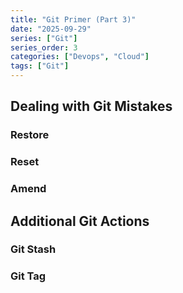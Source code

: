 ```yaml
---
title: "Git Primer (Part 3)"
date: "2025-09-29"
series: ["Git"]
series_order: 3
categories: ["Devops", "Cloud"]
tags: ["Git"]
---
```


## Dealing with Git Mistakes

### Restore

### Reset

### Amend

## Additional Git Actions

### Git Stash

### Git Tag
